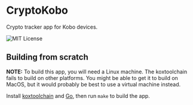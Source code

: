 # CryptoKobo

Crypto tracker app for Kobo devices.

![MIT License](https://img.shields.io/badge/license-MIT-green "MIT License")

## Building from scratch

**NOTE:** To build this app, you will need a Linux machine. The koxtoolchain fails to build on other platforms. You might be able to get it to build on MacOS, but it would probably be best to use a virtual machine instead.

Install [koxtoolchain]() and [Go](https://golang.org/), then run `make` to build the app.